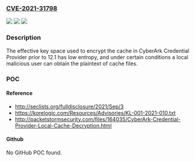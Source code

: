### [CVE-2021-31798](https://cve.mitre.org/cgi-bin/cvename.cgi?name=CVE-2021-31798)
![](https://img.shields.io/static/v1?label=Product&message=n%2Fa&color=blue)
![](https://img.shields.io/static/v1?label=Version&message=n%2Fa&color=blue)
![](https://img.shields.io/static/v1?label=Vulnerability&message=n%2Fa&color=brighgreen)

### Description

The effective key space used to encrypt the cache in CyberArk Credential Provider prior to 12.1 has low entropy, and under certain conditions a local malicious user can obtain the plaintext of cache files.

### POC

#### Reference
- http://seclists.org/fulldisclosure/2021/Sep/3
- https://korelogic.com/Resources/Advisories/KL-001-2021-010.txt
- http://packetstormsecurity.com/files/164035/CyberArk-Credential-Provider-Local-Cache-Decryption.html

#### Github
No GitHub POC found.

